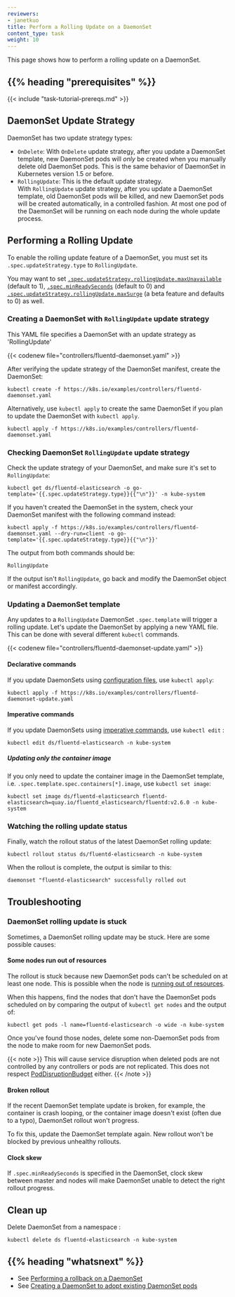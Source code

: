 ```yaml
---
reviewers:
- janetkuo
title: Perform a Rolling Update on a DaemonSet
content_type: task
weight: 10
---
```


<!-- overview -->
This page shows how to perform a rolling update on a DaemonSet.

## {{% heading "prerequisites" %}}

{{< include "task-tutorial-prereqs.md" >}}

<!-- steps -->

## DaemonSet Update Strategy

DaemonSet has two update strategy types:

* `OnDelete`: With `OnDelete` update strategy, after you update a DaemonSet template, new
  DaemonSet pods will *only* be created when you manually delete old DaemonSet
  pods. This is the same behavior of DaemonSet in Kubernetes version 1.5 or
  before.
* `RollingUpdate`: This is the default update strategy.  
  With `RollingUpdate` update strategy, after you update a
  DaemonSet template, old DaemonSet pods will be killed, and new DaemonSet pods
  will be created automatically, in a controlled fashion. At most one pod of
  the DaemonSet will be running on each node during the whole update process.

## Performing a Rolling Update

To enable the rolling update feature of a DaemonSet, you must set its
`.spec.updateStrategy.type` to `RollingUpdate`.

You may want to set
[`.spec.updateStrategy.rollingUpdate.maxUnavailable`](/docs/reference/kubernetes-api/workload-resources/daemon-set-v1/#DaemonSetSpec) 
(default to 1),
[`.spec.minReadySeconds`](/docs/reference/kubernetes-api/workload-resources/daemon-set-v1/#DaemonSetSpec)
(default to 0) and
[`.spec.updateStrategy.rollingUpdate.maxSurge`](/docs/reference/kubernetes-api/workload-resources/daemon-set-v1/#DaemonSetSpec)
(a beta feature and defaults to 0) as well.

### Creating a DaemonSet with `RollingUpdate` update strategy

This YAML file specifies a DaemonSet with an update strategy as 'RollingUpdate'

{{< codenew file="controllers/fluentd-daemonset.yaml" >}}

After verifying the update strategy of the DaemonSet manifest, create the DaemonSet:

```shell
kubectl create -f https://k8s.io/examples/controllers/fluentd-daemonset.yaml
```

Alternatively, use `kubectl apply` to create the same DaemonSet if you plan to
update the DaemonSet with `kubectl apply`.

```shell
kubectl apply -f https://k8s.io/examples/controllers/fluentd-daemonset.yaml
```

### Checking DaemonSet `RollingUpdate` update strategy

Check the update strategy of your DaemonSet, and make sure it's set to
`RollingUpdate`:

```shell
kubectl get ds/fluentd-elasticsearch -o go-template='{{.spec.updateStrategy.type}}{{"\n"}}' -n kube-system
```

If you haven't created the DaemonSet in the system, check your DaemonSet
manifest with the following command instead:

```shell
kubectl apply -f https://k8s.io/examples/controllers/fluentd-daemonset.yaml --dry-run=client -o go-template='{{.spec.updateStrategy.type}}{{"\n"}}'
```

The output from both commands should be:

```
RollingUpdate
```

If the output isn't `RollingUpdate`, go back and modify the DaemonSet object or
manifest accordingly.


### Updating a DaemonSet template

Any updates to a `RollingUpdate` DaemonSet `.spec.template` will trigger a rolling
update. Let's update the DaemonSet by applying a new YAML file. This can be done with several different `kubectl` commands.

{{< codenew file="controllers/fluentd-daemonset-update.yaml" >}}

#### Declarative commands

If you update DaemonSets using
[configuration files](/docs/tasks/manage-kubernetes-objects/declarative-config/),
use `kubectl apply`:

```shell
kubectl apply -f https://k8s.io/examples/controllers/fluentd-daemonset-update.yaml
```

#### Imperative commands

If you update DaemonSets using
[imperative commands](/docs/tasks/manage-kubernetes-objects/imperative-command/),
use `kubectl edit` :

```shell
kubectl edit ds/fluentd-elasticsearch -n kube-system
```

##### Updating only the container image

If you only need to update the container image in the DaemonSet template, i.e.
`.spec.template.spec.containers[*].image`, use `kubectl set image`:

```shell
kubectl set image ds/fluentd-elasticsearch fluentd-elasticsearch=quay.io/fluentd_elasticsearch/fluentd:v2.6.0 -n kube-system
```

### Watching the rolling update status

Finally, watch the rollout status of the latest DaemonSet rolling update:

```shell
kubectl rollout status ds/fluentd-elasticsearch -n kube-system
```

When the rollout is complete, the output is similar to this:

```shell
daemonset "fluentd-elasticsearch" successfully rolled out
```

## Troubleshooting

### DaemonSet rolling update is stuck

Sometimes, a DaemonSet rolling update may be stuck. Here are some possible
causes:

#### Some nodes run out of resources

The rollout is stuck because new DaemonSet pods can't be scheduled on at least one
node. This is possible when the node is
[running out of resources](/docs/concepts/scheduling-eviction/node-pressure-eviction/).

When this happens, find the nodes that don't have the DaemonSet pods scheduled on
by comparing the output of `kubectl get nodes` and the output of:

```shell
kubectl get pods -l name=fluentd-elasticsearch -o wide -n kube-system
```

Once you've found those nodes, delete some non-DaemonSet pods from the node to
make room for new DaemonSet pods.

{{< note >}}
This will cause service disruption when deleted pods are not controlled by any controllers or pods are not
replicated. This does not respect [PodDisruptionBudget](/docs/tasks/run-application/configure-pdb/)
either.
{{< /note >}}

#### Broken rollout

If the recent DaemonSet template update is broken, for example, the container is
crash looping, or the container image doesn't exist (often due to a typo),
DaemonSet rollout won't progress.

To fix this, update the DaemonSet template again. New rollout won't be
blocked by previous unhealthy rollouts.

#### Clock skew

If `.spec.minReadySeconds` is specified in the DaemonSet, clock skew between
master and nodes will make DaemonSet unable to detect the right rollout
progress.

## Clean up

Delete DaemonSet from a namespace :

```shell
kubectl delete ds fluentd-elasticsearch -n kube-system
```

## {{% heading "whatsnext" %}}

* See [Performing a rollback on a DaemonSet](/docs/tasks/manage-daemon/rollback-daemon-set/)
* See [Creating a DaemonSet to adopt existing DaemonSet pods](/docs/concepts/workloads/controllers/daemonset/)

